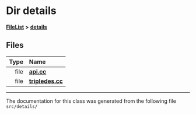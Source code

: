 

# Dir details



[**FileList**](files.md) **>** [**details**](dir_b485ae80868baed16097635ed27c0024.md)












## Files

| Type | Name |
| ---: | :--- |
| file | [**api.cc**](api_8cc.md) <br> |
| file | [**tripledes.cc**](tripledes_8cc.md) <br> |



























































------------------------------
The documentation for this class was generated from the following file `src/details/`

